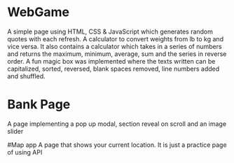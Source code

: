 # WebGame
A simple page using HTML, CSS & JavaScript which generates random quotes with each refresh. A calculator to convert weights from lb to kg and vice versa. It also contains a calculator which takes in a series of numbers and returns the maximum, minimum, average, sum and the series in reverse order. A fun magic box was implemented where the texts written can be capitalized, sorted, reversed, blank spaces removed, line numbers added and shuffled.

# Bank Page
A page implementing a pop up modal, section reveal on scroll and an image slider

#Map app
A page that shows your current location. It is just a practice page of using API
